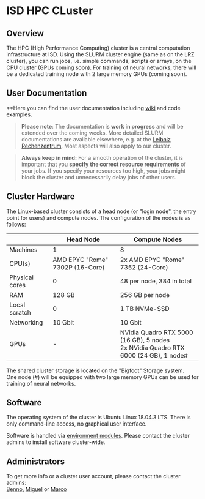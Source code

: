 # ISD HPC CLuster

## Overview

The HPC (High Performance Computing) cluster is a central computation infrastructure at ISD. Using the SLURM cluster engine (same as on the LRZ cluster), you can run jobs, i.e. simple commands, scripts or arrays, on the CPU cluster (GPUs coming soon). For training of neural networks, there will be a dedicated training node with 2 large memory GPUs (coming soon).

## User Documentation

**Here you can find the user documentation including [wiki](http://git.isd-muc.de:8080/DueringLab/Cluster_User/wiki) and code examples.

> **Please note**: The documentation is **work in progress** and will be extended over the coming weeks. More detailed SLURM documentations are available elsewhere, e.g. at the [Leibniz Rechenzentrum](https://doku.lrz.de/display/PUBLIC/SLURM+Workload+Manager). Most aspects will also apply to our cluster.

> **Always keep in mind:** For a smooth operation of the cluster, it is important that you **specify the correct resource requirements** of your jobs. If you specify your resources too high, your jobs might block the cluster and unnecessarily delay jobs of other users.
    
## Cluster Hardware

The Linux-based cluster consists of a head node (or "login node", the entry point for users) and compute nodes. The configuration of the nodes is as follows:

|  | Head Node | Compute Nodes |
| ---- | --------- | ---- |
| Machines | 1 | 8 |
| CPU(s) | AMD EPYC "Rome" 7302P (16-Core) | 2x AMD EPYC "Rome" 7352 (24-Core)|
| Physical cores | 0 | 48 per node, 384 in total |
| RAM | 128 GB | 256 GB per node |
| Local scratch | 0 | 1 TB NVMe-SSD |
| Networking | 10 Gbit | 10 Gbit |
| GPUs | - | NVidia Quadro RTX 5000 (16 GB), 5 nodes<br>2x NVidia Quadro RTX 6000 (24 GB), 1 node# |

The shared cluster storage is located on the "Bigfoot" Storage system.  
One node (#) will be equipped with two large memory GPUs can be used for training of neural networks.

## Software 

The operating system of the cluster is Ubuntu Linux 18.04.3 LTS. There is only command-line access, no graphical user interface.

Software is handled via [environment modules](https://modules.readthedocs.io/en/latest/). Please contact the cluster admins to install software cluster-wide.

## Administrators

To get more info or a cluster user account, please contact the cluster admins:  
[Benno](mailto:benno.gesierich@med.uni-muenchen.de),
[Miguel](mailto:Miguel.Caballero@med.uni-muenchen.de) or 
[Marco](mailto:marco.duering@med.uni-muenchen.de)

&nbsp;